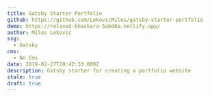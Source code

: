 ```yaml
---
title: Gatsby Starter Portfolio
github: https://github.com/LekovicMilos/gatsby-starter-portfolio
demo: https://relaxed-bhaskara-5abd0a.netlify.app/
author: Milos Lekovic
ssg:
  - Gatsby
cms:
  - No Cms
date: 2019-02-27T20:42:33.000Z
description: Gatsby starter for creating a portfolio website
stale: true
draft: true
---
```

